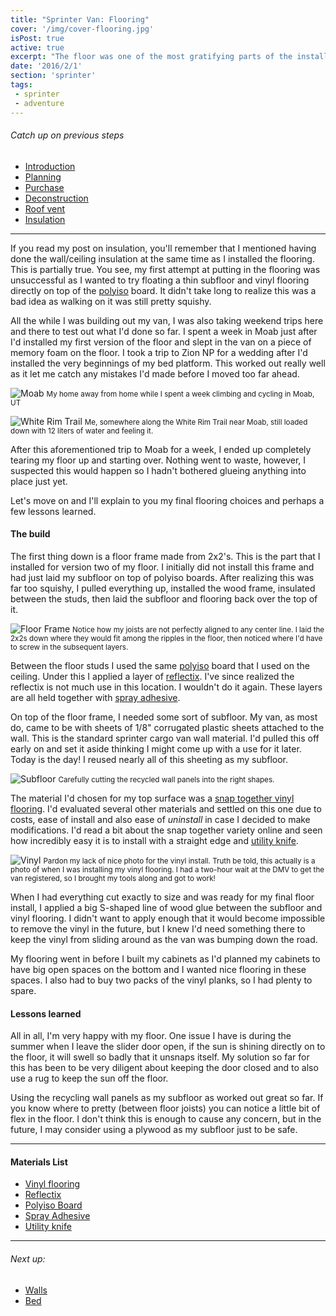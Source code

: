 ```yaml
---
title: "Sprinter Van: Flooring"
cover: '/img/cover-flooring.jpg'
isPost: true
active: true
excerpt: "The floor was one of the most gratifying parts of the install, going from bare cargo van floor to something I'd expect to see in my home. I had one minor hiccup in the flooring install, but once I realized my mistake, I completed my floor install and am still happy with it 10 months later."
date: '2016/2/1'
section: 'sprinter'
tags:
 - sprinter
 - adventure
---
```


###### Catch up on previous steps
- [Introduction](/2016/01/05/introduction)
- [Planning](/2016/01/06/planning)
- [Purchase](/2016/01/24/sprinter-purchase)
- [Deconstruction](/2016/01/25/deconstruction)
- [Roof vent](/2016/01/26/roof-vent)
- [Insulation](/2016/01/26/insulation)

***

If you read my post on insulation, you'll remember that I mentioned having done the wall/ceiling insulation at the same time as I installed the flooring. This is partially true. You see, my first attempt at putting in the flooring was unsuccessful as I wanted to try floating a thin subfloor and vinyl flooring directly on top of the [polyiso](http://www.homedepot.com/p/Thermasheath-Rmax-Thermasheath-3-1-in-x-4-ft-x-8-ft-R-6-Polyisocyanurate-Rigid-Foam-Insulation-Board-787264/100549260) board. It didn't take long to realize this was a bad idea as walking on it was still pretty squishy.

All the while I was building out my van, I was also taking weekend trips here and there to test out what I'd done so far. I spent a week in Moab just after I'd installed my first version of the floor and slept in the van on a piece of memory foam on the floor. I took a trip to Zion NP for a wedding after I'd installed the very beginnings of my bed platform. This worked out really well as it let me catch any mistakes I'd made before I moved too far ahead.


![Moab](/img/build/build_17_.jpg)
<small>My home away from home while I spent a week climbing and cycling in Moab, UT</small>

![White Rim Trail](/img/me-wwt.jpg)
<small>Me, somewhere along the White Rim Trail near Moab, still loaded down with 12 liters of water and feeling it.</small>

After this aforementioned trip to Moab for a week, I ended up completely tearing my floor up and starting over. Nothing went to waste, however, I suspected this would happen so I hadn't bothered glueing anything into place just yet.

Let's move on and I'll explain to you my final flooring choices and perhaps a few lessons learned.

#### The build

The first thing down is a floor frame made from 2x2's. This is the part that I installed for version two of my floor. I initially did not install this frame and had just laid my subfloor on top of polyiso boards. After realizing this was far too squishy, I pulled everything up, installed the wood frame, insulated between the studs, then laid the subfloor and flooring back over the top of it.

![Floor Frame](/img/build/build_19_.jpg)
<small>Notice how my joists are not perfectly aligned to any center line. I laid the 2x2s down where they would fit among the ripples in the floor, then noticed where I'd have to screw in the subsequent layers.</small>

Between the floor studs I used the same [polyiso](http://www.homedepot.com/p/Thermasheath-Rmax-Thermasheath-3-1-in-x-4-ft-x-8-ft-R-6-Polyisocyanurate-Rigid-Foam-Insulation-Board-787264/100549260) board that I used on the ceiling. Under this I applied a layer of [reflectix](http://amzn.to/1WQc5Ea). I've since realized the reflectix is not much use in this location. I wouldn't do it again. These layers are all held together with [spray adhesive](http://amzn.to/1KIic6n).

On top of the floor frame, I needed some sort of subfloor. My van, as most do, came to be with sheets of 1/8" corrugated plastic sheets attached to the wall. This is the standard sprinter cargo van wall material. I'd pulled this off early on and set it aside thinking I might come up with a use for it later. Today is the day! I reused nearly all of this sheeting as my subfloor.

![Subfloor](/img/build/build_20_.jpg)
<small>Carefully cutting the recycled wall panels into the right shapes.</small>

The material I'd chosen for my top surface was a [snap together vinyl flooring](http://www.homedepot.com/p/TrafficMASTER-Allure-Ultra-7-5-in-x-47-6-in-2-Strip-Black-Walnut-Resilient-Vinyl-Plank-Flooring-19-8-sq-ft-case-66512/202490895). I'd evaluated several other materials and settled on this one due to costs, ease of install and also ease of *uninstall* in case I decided to make modifications. I'd read a bit about the snap together variety online and seen how incredibly easy it is to install with a straight edge and [utility knife](http://amzn.to/1nqVYjS).

![Vinyl](/img/build/build_15_.jpg)
<small>Pardon my lack of nice photo for the vinyl install. Truth be told, this actually is a photo of when I was installing my vinyl flooring. I had a two-hour wait at the DMV to get the van registered, so I brought my tools along and got to work!</small>

When I had everything cut exactly to size and was ready for my final floor install, I applied a big S-shaped line of wood glue between the subfloor and vinyl flooring. I didn't want to apply enough that it would become impossible to remove the vinyl in the future, but I knew I'd need something there to keep the vinyl from sliding around as the van was bumping down the road.

My flooring went in before I built my cabinets as I'd planned my cabinets to have big open spaces on the bottom and I wanted nice flooring in these spaces. I also had to buy two packs of the vinyl planks, so I had plenty to spare.

#### Lessons learned

All in all, I'm very happy with my floor. One issue I have is during the summer when I leave the slider door open, if the sun is shining directly on to the floor, it will swell so badly that it unsnaps itself. My solution so far for this has been to be very diligent about keeping the door closed and to also use a rug to keep the sun off the floor.

Using the recycling wall panels as my subfloor as worked out great so far. If you know where to pretty (between floor joists) you can notice a little bit of flex in the floor. I don't think this is enough to cause any concern, but in the future, I may consider using a plywood as my subfloor just to be safe.

***

#### Materials List

- [Vinyl flooring](http://www.homedepot.com/p/TrafficMASTER-Allure-Ultra-7-5-in-x-47-6-in-2-Strip-Black-Walnut-Resilient-Vinyl-Plank-Flooring-19-8-sq-ft-case-66512/202490895)
- [Reflectix](http://amzn.to/1WQc5Ea)
- [Polyiso Board](http://www.homedepot.com/p/Thermasheath-Rmax-Thermasheath-3-1-in-x-4-ft-x-8-ft-R-6-Polyisocyanurate-Rigid-Foam-Insulation-Board-787264/100549260)
- [Spray Adhesive](http://amzn.to/1KIic6n)
- [Utility knife](http://amzn.to/1nqVYjS)

***

###### Next up:

- [Walls](/2016/02/05/walls/)
- [Bed](/2016/02/09/bed/)
